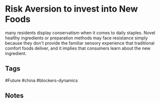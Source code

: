 # Risk Aversion to invest into New Foods

many residents display conservatism when it comes to daily staples. Novel healthy ingredients or preparation methods may face resistance simply because they don't provide the familiar sensory experience that traditional comfort foods deliver, and it implies that consumers learn about the new ingredient.

## Tags
#Future #china #blockers-dynamics

## Notes
<!-- Add your notes here -->

